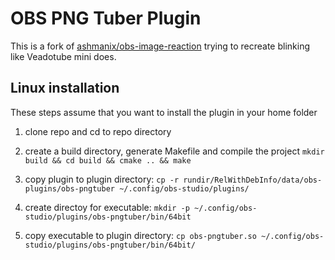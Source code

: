 # OBS PNG Tuber Plugin

This is a fork of [ashmanix/obs-image-reaction](https://github.com/ashmanix/obs-image-reaction) trying to recreate blinking like Veadotube mini does.

## Linux installation

These steps assume that you want to install the plugin in your home folder

1. clone repo and cd to repo directory

2. create a build directory, generate Makefile and compile the project
`mkdir build && cd build && cmake .. && make`

3. copy plugin to plugin directory:
`cp -r rundir/RelWithDebInfo/data/obs-plugins/obs-pngtuber ~/.config/obs-studio/plugins/`

4. create directoy for executable:
`mkdir -p ~/.config/obs-studio/plugins/obs-pngtuber/bin/64bit`

5. copy executable to plugin directory:
`cp obs-pngtuber.so ~/.config/obs-studio/plugins/obs-pngtuber/bin/64bit/`
